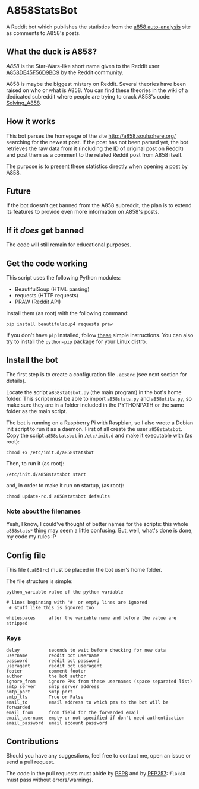 A858StatsBot
============

A Reddit bot which publishes the statistics from the [a858
auto-analysis][analysis] site as comments to A858's posts.

What the duck is A858?
----------------------

*A858* is the Star-Wars-like short name given to the Reddit user
[A858DE45F56D9BC9][ua858] by the Reddit community.

A858 is maybe the biggest mistery on Reddit.  Several theories have been raised
on who or what is A858.  You can find these theories in the wiki of a dedicated
subreddit where people are trying to crack A858's code: [Solving_A858][solving].

How it works
------------

This bot parses the homepage of the site <http://a858.soulsphere.org/> searching
for the newest post.  If the post has not been parsed yet, the bot retrieves
the raw data from it (including the ID of original post on Reddit) and post
them as a comment to the related Reddit post from A858 itself.

The purpose is to present these statistics directly when opening a post by
A858.

Future
------

If the bot doesn't get banned from the A858 subreddit, the plan is to extend
its features to provide even more information on A858's posts.

If it *does* get banned
-----------------------

The code will still remain for educational purposes.

Get the code working
--------------------

This script uses the following Python modules:

 - BeautifulSoup (HTML parsing)
 - requests (HTTP requests)
 - PRAW (Reddit API)

Install them (as root) with the following command:

    pip install beautifulsoup4 requests praw

If you don't have `pip` installed, follow [these][pip] simple instructions.
You can also try to install the `python-pip` package for your Linux distro.

Install the bot
---------------

The first step is to create a configuration file `.a858rc` (see next section
for details).

Locate the script `a858statsbot.py` (the main program) in the bot's home
folder.  This script must be able to import `a858stats.py` and `a858utils.py`,
so make sure they are in a folder included in the PYTHONPATH or the same folder
as the main script.

The bot is running on a Raspberry Pi with Raspbian, so I also wrote a Debian
init script to run it as a daemon.  First of all create the user
`a858statsbot`.  Copy the script `a858statsbot` in `/etc/init.d` and make it
executable with (as root):

    chmod +x /etc/init.d/a858statsbot

Then, to run it (as root):

    /etc/init.d/a858statsbot start

and, in order to make it run on startup, (as root):

    chmod update-rc.d a858statsbot defaults

### Note about the filenames

Yeah, I know, I could've thought of better names for the scripts: this whole
`a858stats*` thing may seem a little confusing.  But, well, what's done is
done, my code my rules :P

Config file
-----------

This file (`.a858rc`) must be placed in the bot user's home folder.

The file structure is simple:

    python_variable value of the python variable

    # lines beginning with '#' or empty lines are ignored
     # stuff like this is ignored too

    whitespaces     after the variable name and before the value are stripped

### Keys

    delay           seconds to wait before checking for new data
    username        reddit bot username
    password        reddit bot password
    useragent       reddit bot useragent
    footer          comment footer
    author          the bot author
    ignore_from     ignore PMs from these usernames (space separated list)
    smtp_server     smtp server address
    smtp_port       smtp port
    smtp_tls        True or False
    email_to        email address to which pms to the bot will be forwarded
    email_from      from field for the forwarded email
    email_username  empty or not specified if don't need authentication
    email_password  email account password

Contributions
-------------

Should you have any suggestions, feel free to contact me, open an issue or send
a pull request.

The code in the pull requests must abide by [PEP8][pep8] and by
[PEP257][pep257]: `flake8` must pass without errors/warnings.

[analysis]: http://a858.soulsphere.org/
[ua858]: http://www.reddit.com/u/A858DE45F56D9BC9/
[solving]: http://www.reddit.com/r/Solving_A858/
[pip]: http://www.pip-installer.org/en/latest/installing.html
[pep8]: http://legacy.python.org/dev/peps/pep-0008/
[pep257]: http://legacy.python.org/dev/peps/pep-0257/
